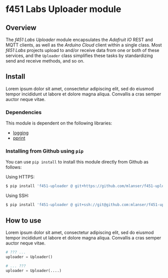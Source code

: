 # f451 Labs Uploader module

## Overview

The *f451 Labs Uploader* module encapsulates the *Adafruit IO* REST and MQTT clients, as well as the *Arduino Cloud* client within a single class. Most *f451 Labs* projects upload to and/or receive data from one or both of these services, and the `Uploader` class simplifies these tasks by standardizing send and receive methods, and so on.

## Install

Lorem ipsum dolor sit amet, consectetur adipiscing elit, sed do eiusmod tempor incididunt ut labore et dolore magna aliqua. Convallis a cras semper auctor neque vitae.

### Dependencies

This module is dependent on the following libraries:

- [logging](https://docs.python.org/3/howto/logging.html)
- [pprint](https://docs.python.org/3/library/pprint.html)

### Installing from Github using `pip`

You can use `pip install` to install this module directly from Github as follows:

Using HTTPS:

```bash
$ pip install 'f451-uploader @ git+https://github.com/mlanser/f451-uploader.git'
```

Using SSH:

```bash
$ pip install 'f451-uploader @ git+ssh://git@github.com:mlanser/f451-uploader.git'
```

## How to use

Lorem ipsum dolor sit amet, consectetur adipiscing elit, sed do eiusmod tempor incididunt ut labore et dolore magna aliqua. Convallis a cras semper auctor neque vitae.

```Python
# ??? ...
uploader = Uploader()

# ... ???
uploader = Uploader(....)
```
